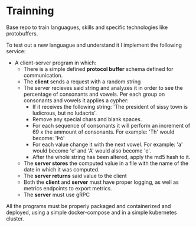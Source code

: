 # Trainning

Base repo to train languagues, skills and specific technologies like protobuffers.

To test out a new languague and understand it I implement the following service:

- A client-server program in which:
    - There is a simple defined **protocol buffer** schema defined for communication.
    - The **client** sends a request with a random string
    - The server recieves said string and analyzes it in order to see the percentage of consonants and vowels. Per each group on consonants and vowels it applies a cypher:
        - If it receives the following string: 'The president of sissy town is ludicrous, but no ludacris'.
        - Remove any special chars and blank spaces.
        - For each sequence of consonants it will perform an increment of 69 x the ammount of consonants. For example: 'Th' would become: 'Þò'
        - For each value change it with the next vowel. For example: 'a' would become 'e' and 'A' would also become 'e'.
        - After the whole string has been altered, apply the md5 hash to it.
    - The **server stores** the computed value in a file with the name of the date in which it was computed.
    - The **server returns** said value to the client
    - Both the **client** and **server** must have proper logging, as well as metrics endpoints to export metrics.
    - The **server** must use gRPC


All the programs must be properly packaged and containerized and deployed, using a simple docker-compose and in a simple kubernetes cluster. 
